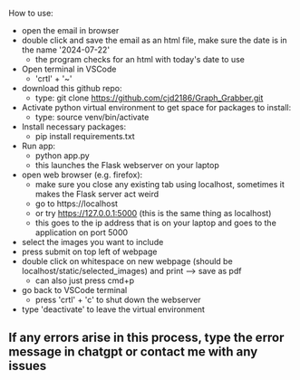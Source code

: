 How to use:
* open the email in browser
* double click and save the email as an html file, make sure the date is in the name '2024-07-22'
  * the program checks for an html with today's date to use
* Open terminal in VSCode
  * 'crtl' + '~'
* download this github repo:
  * type: git clone https://github.com/cjd2186/Graph_Grabber.git
* Activate python virtual environment to get space for packages to install:
  * type: source venv/bin/activate
* Install necessary packages:
  * pip install requirements.txt
* Run app:
  * python app.py
  * this launches the Flask webserver on your laptop
* open web browser (e.g. firefox):
  * make sure you close any existing tab using localhost, sometimes it makes the Flask server act weird
  * go to https://localhost
  * or try https://127.0.0.1:5000 (this is the same thing as localhost)
  * this goes to the ip address that is on your laptop and goes to the application on port 5000
* select the images you want to include
* press submit on top left of webpage
* double click on whitespace on new webpage (should be localhost/static/selected_images) and print --> save as pdf
  * can also just press cmd+p
* go back to VSCode terminal
  * press 'crtl' + 'c' to shut down the webserver
* type 'deactivate' to leave the virtual environment

## If any errors arise in this process, type the error message in chatgpt or contact me with any issues ##
